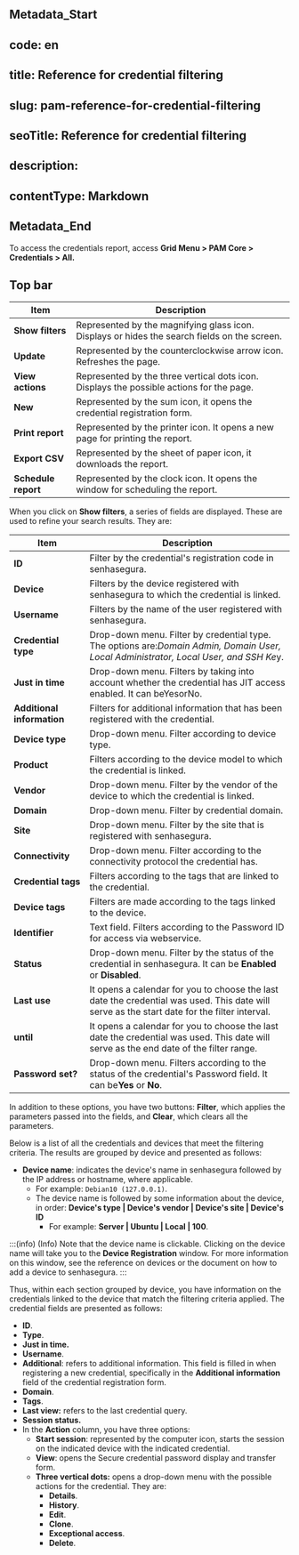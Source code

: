 ## Metadata_Start 
## code: en
## title: Reference for credential filtering 
## slug: pam-reference-for-credential-filtering 
## seoTitle: Reference for credential filtering 
## description:  
## contentType: Markdown 
## Metadata_End
To access the credentials report, access **Grid Menu > PAM Core > Credentials > All.**

## Top bar

| Item                      | Description                                                                                  |
| ------------------------- | -------------------------------------------------------------------------------------------- |
| **Show filters**    | Represented by the magnifying glass icon. Displays or hides the search fields on the screen. |
| **Update**          | Represented by the counterclockwise arrow icon. Refreshes the page.                          |
| **View actions**    | Represented by the three vertical dots icon. Displays the possible actions for the page.     |
| **New**             | Represented by the sum icon, it opens the credential registration form.                      |
| **Print report**    | Represented by the printer icon. It opens a new page for printing the report.                |
| **Export CSV**      | Represented by the sheet of paper icon, it downloads the report.                             |
| **Schedule report** | Represented by the clock icon. It opens the window for scheduling the report.                |

When you click on **Show filters**, a series of fields are displayed. These are used to refine your search results. They are:

| Item                             | Description                                                                                                                                  |
| -------------------------------- | -------------------------------------------------------------------------------------------------------------------------------------------- |
| **ID**                     | Filter by the credential's registration code in senhasegura.                                                                                 |
| **Device**                 | Filters by the device registered with senhasegura to which the credential is linked.                                                         |
| **Username**               | Filters by the name of the user registered with senhasegura.                                                                                 |
| **Credential type**        | Drop-down menu. Filter by credential type. The options are:*Domain Admin, Domain User, Local Administrator, Local User, and SSH Ke*y.      |
| **Just in time**           | Drop-down menu. Filters by taking into account whether the credential has JIT access enabled. It can beYesorNo.                              |
| **Additional information** | Filters for additional information that has been registered with the credential.                                                             |
| **Device type**            | Drop-down menu. Filter according to device type.                                                                                             |
| **Product**                | Filters according to the device model to which the credential is linked.                                                                     |
| **Vendor**                 | Drop-down menu. Filter by the vendor of the device to which the credential is linked.                                                        |
| **Domain**                 | Drop-down menu. Filter by credential domain.                                                                                                 |
| **Site**                   | Drop-down menu. Filter by the site that is registered with senhasegura.                                                                      |
| **Connectivity**           | Drop-down menu. Filter according to the connectivity protocol the credential has.                                                            |
| **Credential tags**        | Filters according to the tags that are linked to the credential.                                                                             |
| **Device tags**            | Filters are made according to the tags linked to the device.                                                                                 |
| **Identifier**             | Text field. Filters according to the Password ID for access via webservice.                                                                  |
| **Status**                 | Drop-down menu. Filter by the status of the credential in senhasegura. It can be **Enabled** or **Disabled**.                     |
| **Last use**               | It opens a calendar for you to choose the last date the credential was used. This date will serve as the start date for the filter interval. |
| **until**                  | It opens a calendar for you to choose the last date the credential was used. This date will serve as the end date of the filter range.       |
| **Password set?**          | Drop-down menu. Filters according to the status of the credential's Password field. It can be**Yes** or **No**.                  |

In addition to these options, you have two buttons: **Filter**, which applies the parameters passed into the fields, and **Clear**, which clears all the parameters.

Below is a list of all the credentials and devices that meet the filtering criteria. The results are grouped by device and presented as follows:

* **Device name**: indicates the device's name in senhasegura followed by the IP address or hostname, where applicable.
  * For example: `Debian10 (127.0.0.1)`.
  * The device name is followed by some information about the device, in order: **Device's type | Device's vendor | Device's site | Device's ID**
    * For example: **Server | Ubuntu | Local | 100**.

:::(info) (Info)
Note that the device name is clickable. Clicking on the device name will take you to the **Device Registration** window. For more information on this window, see the reference on devices or the document on how to add a device to senhasegura.
:::

Thus, within each section grouped by device, you have information on the credentials linked to the device that match the filtering criteria applied. The credential fields are presented as follows:

* **ID**.
* **Type**.
* **Just in time.**
* **Username**.
* **Additional**: refers to additional information. This field is filled in when registering a new credential, specifically in the **Additional information** field of the credential registration form.
* **Domain**.
* **Tags**.
* **Last view:** refers to the last credential query.
* **Session status.**
* In the **Action** column, you have three options:
  * **Start session**: represented by the computer icon, starts the session on the indicated device with the indicated credential.
  * **View**: opens the Secure credential password display and transfer form.
  * **Three vertical dots:** opens a drop-down menu with the possible actions for the credential. They are:
    * **Details**.
    * **History**.
    * **Edit**.
    * **Clone**.
    * **Exceptional access**.
    * **Delete**.